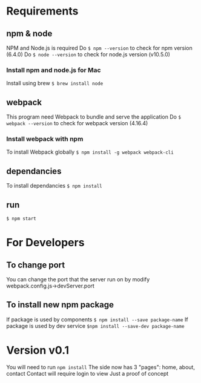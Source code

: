 # Requirements
## npm & node
NPM and Node.js is required
Do `$ npm --version` to check for npm version (6.4.0)
Do `$ node --version` to check for node.js version (v10.5.0)
### Install npm and node.js for Mac
Install using brew `$ brew install node`

## webpack
This program need Webpack to bundle and serve the application
Do `$ webpack --version` to check for webpack version (4.16.4)
### Install webpack with npm
To install Webpack globally `$ npm install -g webpack webpack-cli`

## dependancies
To install dependancies `$ npm install`

## run
`$ npm start`

# For Developers
## To change port
You can change the port that the server run on by modify webpack.config.js->devServer.port

## To install new npm package
If package is used by components `$ npm install --save package-name`
If package is used by dev service `$npm install --save-dev package-name`

# Version v0.1
You will need to run `npm install`
The side now has 3 "pages": home, about, contact
Contact will require login to view
Just a proof of concept